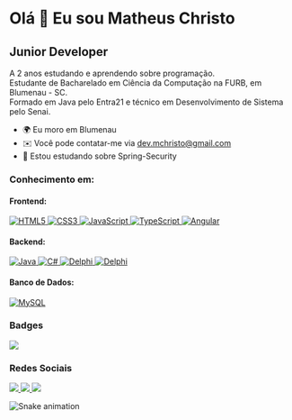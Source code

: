 Olá 👋 Eu sou Matheus Christo
==============================

Junior Developer
--------------------

A 2 anos estudando e aprendendo sobre programação.\
Estudante de Bacharelado em Ciência da Computação na FURB, em Blumenau - SC.\
Formado em Java pelo Entra21 e técnico em Desenvolvimento de Sistema pelo Senai.

* 🌍 Eu moro em Blumenau
* ✉️ Você pode contatar-me via [dev.mchristo@gmail.com](mailto:dev.mchristo@gmail.com)
* 🧠 Estou estudando sobre Spring-Security

### Conhecimento em:  

#### Frontend:
<p>
    <a href="https://developer.mozilla.org/en-US/docs/Glossary/HTML5" target="_blank" rel="noreferrer">
        <img src="https://img.shields.io/badge/HTML5-E34F26?style=for-the-badge&logo=html5&logoColor=white" alt="HTML5" />
    </a>
    <a href="https://www.w3.org/TR/CSS/#css" target="_blank" rel="noreferrer">
        <img src="https://img.shields.io/badge/CSS3-1572B6?style=for-the-badge&logo=css3&logoColor=white" alt="CSS3" />
    </a>
    <a href="https://developer.mozilla.org/en-US/docs/Web/JavaScript" target="_blank" rel="noreferrer">
        <img src="https://img.shields.io/badge/JavaScript-F7DF1E?style=for-the-badge&logo=javascript&logoColor=000000" alt="JavaScript" />
    </a>
    <a href="https://www.typescriptlang.org/" target="_blank" rel="noreferrer">
        <img src="https://img.shields.io/badge/TypeScript-007ACC?style=for-the-badge&logo=typescript&logoColor=white" alt="TypeScript" />
    </a>
    <a href="https://angular.io/" target="_blank" rel="noreferrer">
        <img src="https://img.shields.io/badge/Angular-F80000?style=for-the-badge&logo=angular&logoColor=white" alt="Angular" />
    </a>
</p>

#### Backend:
<p>
    <a href="https://www.oracle.com/java/" target="_blank" rel="noreferrer">
        <img src="https://img.shields.io/badge/Java-F80000?style=for-the-badge&logo=openjdk&logoColor=white" alt="Java" />
    </a>
    <a href="https://learn.microsoft.com/pt-br/dotnet/csharp/" target="_blank" rel="noreferrer">
        <img src="https://img.shields.io/badge/CSharp-5849be?style=for-the-badge&logo=csharp&logoColor=white" alt="C#" />
    </a>
    <a href="" target="_blank" rel="noreferrer">
        <img src="https://img.shields.io/badge/Delphi-000000?style=for-the-badge&logo=delphi&logoColor=white" alt="Delphi" />
    </a>
    <a href="" target="_blank" rel="noreferrer">
        <img src="https://img.shields.io/badge/spring boot-38c958?style=for-the-badge&logo=spring&logoColor=white" alt="Delphi" />
    </a>
</p>

#### Banco de Dados:
<p>
    <a href="https://www.mysql.com/" target="_blank" rel="noreferrer">
        <img src="https://img.shields.io/badge/MySQL-005C84?style=for-the-badge&logo=mysql&logoColor=white" alt="MySQL" />
    </a>
</p>

### Badges

<a href="http://www.github.com/matheuschristo">
    <img src="https://github-readme-streak-stats.herokuapp.com?user=matheuschristo&theme=dark&hide_border=true&border_radius=5" />
</a>

### Redes Sociais
<p>
    <a href="https://www.github.com/matheuschristo" target="_blank" rel="noreferrer">
        <img src="https://img.shields.io/badge/GitHub-100000?style=for-the-badge&logo=github&logoColor=white"/>
    </a>
    <a href="http://www.instagram.com/_mchristo/" target="_blank" rel="noreferrer">
        <img src="https://img.shields.io/badge/Instagram-E4405F?style=for-the-badge&logo=instagram&logoColor=white" />
    </a>
    <a href="https://www.linkedin.com/in/matheus-christo-da-silva-799955225" target="_blank" rel="noreferrer">
        <img src="https://img.shields.io/badge/LinkedIn-0077B5?style=for-the-badge&logo=linkedin&logoColor=white" />
    </a>
</p>

![Snake animation](https://github.com/kauabamorim/kauabamorim/blob/output/github-contribution-grid-snake.svg)    

